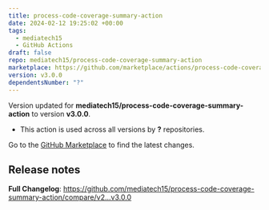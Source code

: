 ```yaml
---
title: process-code-coverage-summary-action
date: 2024-02-12 19:25:02 +00:00
tags:
  - mediatech15
  - GitHub Actions
draft: false
repo: mediatech15/process-code-coverage-summary-action
marketplace: https://github.com/marketplace/actions/process-code-coverage-summary-action
version: v3.0.0
dependentsNumber: "?"
---
```



Version updated for **mediatech15/process-code-coverage-summary-action** to version **v3.0.0**.
- This action is used across all versions by **?** repositories.

Go to the [GitHub Marketplace](https://github.com/marketplace/actions/process-code-coverage-summary-action) to find the latest changes.

## Release notes

**Full Changelog**: https://github.com/mediatech15/process-code-coverage-summary-action/compare/v2...v3.0.0
